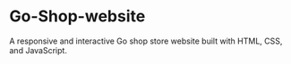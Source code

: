 # Go-Shop-website
A responsive and interactive Go shop store website built with HTML, CSS, and JavaScript.
